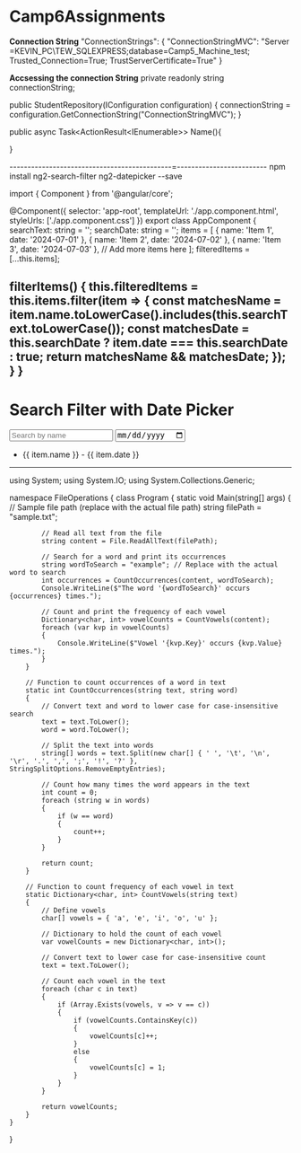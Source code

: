 # Camp6Assignments

**Connection String**
"ConnectionStrings": {
  "ConnectionStringMVC": "Server =KEVIN_PC\\TEW_SQLEXPRESS;database=Camp5_Machine_test; Trusted_Connection=True; TrustServerCertificate=True"
}

**Accsessing the connection String**
  private readonly string connectionString;

  public StudentRepository(IConfiguration configuration)
  {
      connectionString = configuration.GetConnectionString("ConnectionStringMVC");
  }
  
public async Task<ActionResult<IEnumerable<Department>>> Name(){

}


---------------------------------------------=-------------------------
npm install ng2-search-filter ng2-datepicker --save


import { Component } from '@angular/core';

@Component({
  selector: 'app-root',
  templateUrl: './app.component.html',
  styleUrls: ['./app.component.css']
})
export class AppComponent {
  searchText: string = '';
  searchDate: string = '';
  items = [
    { name: 'Item 1', date: '2024-07-01' },
    { name: 'Item 2', date: '2024-07-02' },
    { name: 'Item 3', date: '2024-07-03' },
    // Add more items here
  ];
  filteredItems = [...this.items];

  filterItems() {
    this.filteredItems = this.items.filter(item => {
      const matchesName = item.name.toLowerCase().includes(this.searchText.toLowerCase());
      const matchesDate = this.searchDate ? item.date === this.searchDate : true;
      return matchesName && matchesDate;
    });
  }
}
--------------------------------------------------------------------------------------------------
<div>
  <h1>Search Filter with Date Picker</h1>
  <input type="text" [(ngModel)]="searchText" (ngModelChange)="filterItems()" placeholder="Search by name" />
  <input type="date" [(ngModel)]="searchDate" (ngModelChange)="filterItems()" placeholder="Search by date" />
  <ul>
    <li *ngFor="let item of filteredItems">
      {{ item.name }} - {{ item.date }}
    </li>
  </ul>
</div>









-------------------------------------------

using System;
using System.IO;
using System.Collections.Generic;

namespace FileOperations
{
    class Program
    {
        static void Main(string[] args)
        {
            // Sample file path (replace with the actual file path)
            string filePath = "sample.txt";

            // Read all text from the file
            string content = File.ReadAllText(filePath);

            // Search for a word and print its occurrences
            string wordToSearch = "example"; // Replace with the actual word to search
            int occurrences = CountOccurrences(content, wordToSearch);
            Console.WriteLine($"The word '{wordToSearch}' occurs {occurrences} times.");

            // Count and print the frequency of each vowel
            Dictionary<char, int> vowelCounts = CountVowels(content);
            foreach (var kvp in vowelCounts)
            {
                Console.WriteLine($"Vowel '{kvp.Key}' occurs {kvp.Value} times.");
            }
        }

        // Function to count occurrences of a word in text
        static int CountOccurrences(string text, string word)
        {
            // Convert text and word to lower case for case-insensitive search
            text = text.ToLower();
            word = word.ToLower();

            // Split the text into words
            string[] words = text.Split(new char[] { ' ', '\t', '\n', '\r', '.', ',', ';', '!', '?' }, StringSplitOptions.RemoveEmptyEntries);

            // Count how many times the word appears in the text
            int count = 0;
            foreach (string w in words)
            {
                if (w == word)
                {
                    count++;
                }
            }

            return count;
        }

        // Function to count frequency of each vowel in text
        static Dictionary<char, int> CountVowels(string text)
        {
            // Define vowels
            char[] vowels = { 'a', 'e', 'i', 'o', 'u' };

            // Dictionary to hold the count of each vowel
            var vowelCounts = new Dictionary<char, int>();

            // Convert text to lower case for case-insensitive count
            text = text.ToLower();

            // Count each vowel in the text
            foreach (char c in text)
            {
                if (Array.Exists(vowels, v => v == c))
                {
                    if (vowelCounts.ContainsKey(c))
                    {
                        vowelCounts[c]++;
                    }
                    else
                    {
                        vowelCounts[c] = 1;
                    }
                }
            }

            return vowelCounts;
        }
    }
}

